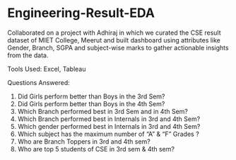 # Engineering-Result-EDA

Collaborated on a project with Adhiraj in which we curated the CSE result dataset of MIET College, Meerut and built dashboard using attributes like Gender, Branch, SGPA and subject-wise marks to gather actionable insights from the data.

Tools Used: Excel, Tableau

Questions Answered:
1. Did Girls perform better than Boys in the 3rd Sem?
2. Did Girls perform better than Boys in the 4th Sem?
3. Which Branch performed best in 3rd Sem and in 4th Sem?
4. Which Branch performed best in Internals in 3rd and 4th Sem?
5. Which gender performed best in Internals in 3rd and 4th Sem?
6. Which subject has the maximum number of “A” & “F” Grades ?
7. Who are Branch Toppers in 3rd and 4th sem?
8. Who are top 5 students of CSE in 3rd sem & 4th sem?
